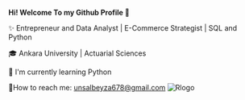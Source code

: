 <b>Hi! Welcome To my Github Profile 👋</b>

✨ Entrepreneur and Data Analyst | E-Commerce Strategist | SQL and Python

🎓 Ankara University | Actuarial Sciences

🎯 I'm currently learning Python 

📧How to reach me:
   unsalbeyza678@gmail.com
![Rlogo](https://github.com/user-attachments/assets/5ff812ce-b2b8-4a49-82f1-4f13efe28499)
